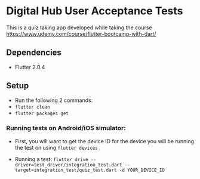 # Digital Hub User Acceptance Tests

This is a quiz taking app developed while taking the course https://www.udemy.com/course/flutter-bootcamp-with-dart/

## Dependencies
- Flutter 2.0.4 

## Setup
- Run the following 2 commands: 
- `flutter clean`
- `flutter packages get`

### Running tests on Android/iOS simulator:
- First, you will want to get the device ID for the device you will be running the test on using `flutter devices`

- Running a test: 
`flutter drive --driver=test_driver/integration_test.dart --target=integration_test/quiz_test.dart -d YOUR_DEVICE_ID`